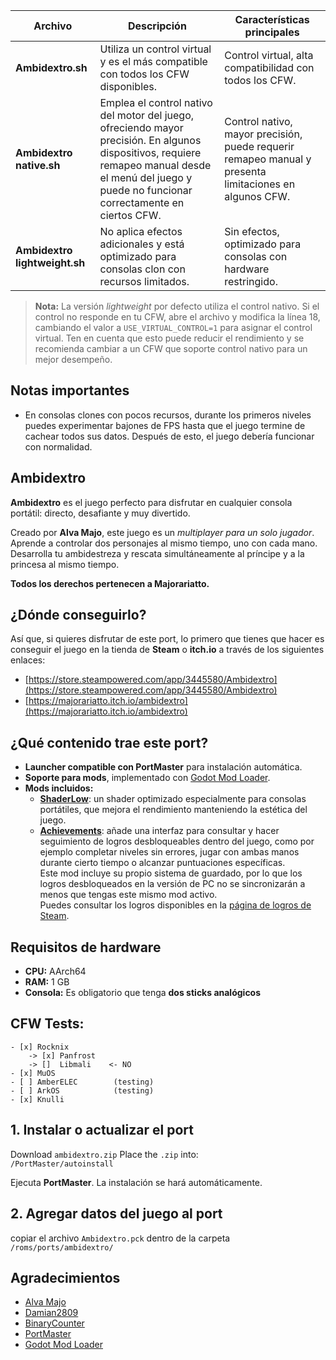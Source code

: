| Archivo                    | Descripción                                                                                                                      | Características principales                                     |
|---------------------------|----------------------------------------------------------------------------------------------------------------------------------|----------------------------------------------------------------|
| **Ambidextro.sh**          | Utiliza un control virtual y es el más compatible con todos los CFW disponibles.                                                | Control virtual, alta compatibilidad con todos los CFW.         |
| **Ambidextro native.sh**   | Emplea el control nativo del motor del juego, ofreciendo mayor precisión. En algunos dispositivos, requiere remapeo manual desde el menú del juego y puede no funcionar correctamente en ciertos CFW. | Control nativo, mayor precisión, puede requerir remapeo manual y presenta limitaciones en algunos CFW. |
| **Ambidextro lightweight.sh** | No aplica efectos adicionales y está optimizado para consolas clon con recursos limitados.                                        | Sin efectos, optimizado para consolas con hardware restringido. |

> **Nota:** La versión *lightweight* por defecto utiliza el control nativo. Si el control no responde en tu CFW, abre el archivo y modifica la línea 18, cambiando el valor a `USE_VIRTUAL_CONTROL=1` para asignar el control virtual. Ten en cuenta que esto puede reducir el rendimiento y se recomienda cambiar a un CFW que soporte control nativo para un mejor desempeño.

## Notas importantes

- En consolas clones con pocos recursos, durante los primeros niveles puedes experimentar bajones de FPS hasta que el juego termine de cachear todos sus datos. Después de esto, el juego debería funcionar con normalidad.


## Ambidextro

**Ambidextro** es el juego perfecto para disfrutar en cualquier consola portátil: directo, desafiante y muy divertido.

Creado por **Alva Majo**, este juego es un *multiplayer para un solo jugador*. Aprende a controlar dos personajes al mismo tiempo, uno con cada mano. Desarrolla tu ambidestreza y rescata simultáneamente al príncipe y a la princesa al mismo tiempo.

**Todos los derechos pertenecen a Majorariatto.**

## ¿Dónde conseguirlo?

Así que, si quieres disfrutar de este port, lo primero que tienes que hacer es conseguir el juego en la tienda de **Steam** o **itch.io** a través de los siguientes enlaces:  
- [https://store.steampowered.com/app/3445580/Ambidextro](https://store.steampowered.com/app/3445580/Ambidextro)  
- [https://majorariatto.itch.io/ambidextro](https://majorariatto.itch.io/ambidextro)

## ¿Qué contenido trae este port?

- **Launcher compatible con PortMaster** para instalación automática.  
- **Soporte para mods**, implementado con [Godot Mod Loader](https://github.com/GodotModding/godot-mod-loader).  
- **Mods incluidos:**
  - [**ShaderLow**](mods): un shader optimizado especialmente para consolas portátiles, que mejora el rendimiento manteniendo la estética del juego.
  - [**Achievements**](mods): añade una interfaz para consultar y hacer seguimiento de logros desbloqueables dentro del juego, como por ejemplo completar niveles sin errores, jugar con ambas manos durante cierto tiempo o alcanzar puntuaciones específicas.  
    Este mod incluye su propio sistema de guardado, por lo que los logros desbloqueados en la versión de PC no se sincronizarán a menos que tengas este mismo mod activo.  
    Puedes consultar los logros disponibles en la [página de logros de Steam](https://steamcommunity.com/stats/3445580/achievements).

## Requisitos de hardware

- **CPU:** AArch64  
- **RAM:** 1 GB  
- **Consola:** Es obligatorio que tenga **dos sticks analógicos**

## CFW Tests:

~~~
- [x] Rocknix
    -> [x] Panfrost
    -> []  Libmali    <- NO
- [x] MuOS
- [ ] AmberELEC        (testing)
- [ ] ArkOS            (testing)
- [x] Knulli
~~~

## 1. Instalar o actualizar el port

Download `ambidextro.zip` Place the `.zip` into:  
`/PortMaster/autoinstall`

Ejecuta **PortMaster**. La instalación se hará automáticamente.

## 2. Agregar datos del juego al port

copiar el archivo `Ambidextro.pck` dentro de la carpeta `/roms/ports/ambidextro/`

## Agradecimientos

- [Alva Majo](https://www.majorariatto.com/)
- [Damian2809](https://github.com/Damian2809)
- [BinaryCounter](https://github.com/binarycounter)
- [PortMaster](https://github.com/PortsMaster)
- [Godot Mod Loader](https://github.com/GodotModding/godot-mod-loader)
